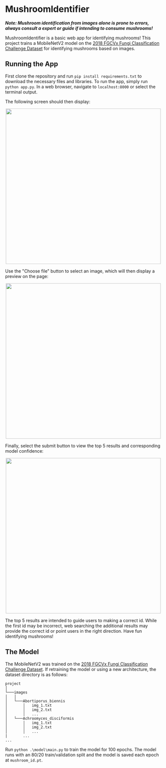 # MushroomIdentifier

***Note: Mushroom identification from images alone is prone to errors, always consult a expert or guide if intending to consume mushrooms!***

MushroomIdentifier is a basic web app for identifying mushrooms! This project trains a MobileNetV2 model on the [2018 FGCVx Fungi Classification Challenge Dataset](https://www.kaggle.com/c/fungi-challenge-fgvc-2018/data) for identifying mushrooms based on images. 

## Running the App

First clone the repository and run `pip install requirements.txt` to download the necessary files and libraries. To run the app, simply run `python app.py`. In a web browser, navigate to `localhost:8000` or select the terminal output. 

The following screen should then display:


<p align="center">
  <img src=https://github.com/YouGoatMom/MushroomIdentifier/assets/173733073/1959b949-a676-4e07-ac46-70b1fbe0fdd2 width=500/>
</p>

Use the "Choose file" button to select an image, which will then display a preview on the page:


<p align="center">
  <img src=https://github.com/YouGoatMom/MushroomIdentifier/assets/173733073/1e10cd6b-1856-43fc-a280-07c988f8a6e3 width=500/>
</p>

Finally, select the submit button to view the top 5 results and corresponding model confidence:

<p align="center">
  <img src=https://github.com/YouGoatMom/MushroomIdentifier/assets/173733073/b9f5edee-fd36-44bf-989d-025b6784ac1c width=500/>
</p>

The top 5 results are intended to guide users to making a correct id. While the first id may be incorrect, web searching the additional results may provide the correct id or point users in the right direction. Have fun identifying mushrooms!

## The Model

The MobileNetV2 was trained on the [2018 FGCVx Fungi Classification Challenge Dataset](https://www.kaggle.com/c/fungi-challenge-fgvc-2018/data). If retraining the model or using a new architecture, the dataset directory is as follows:

```
project 
│
└───images
│   │
│   └───Abortiporus_biennis
│       │   img_1.txt
│       │   img_2.txt
│       │   ...
│   └───Achroomyces_disciformis
│       │   img_1.txt
│       │   img_2.txt
│       │   ...
|       ...
...
```

Run `python .\model\main.py` to train the model for 100 epochs. The model runs with an 80/20 train/validation split and the model is saved each epoch at `mushroom_id.pt`.

